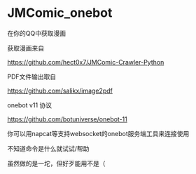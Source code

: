 # JMComic_onebot
在你的QQ中获取漫画

获取漫画来自

https://github.com/hect0x7/JMComic-Crawler-Python

PDF文件输出取自

https://github.com/salikx/image2pdf

onebot v11 协议

https://github.com/botuniverse/onebot-11

你可以用napcat等支持websocket的onebot服务端工具来连接使用

不知道命令是什么就试试/帮助

虽然做的是一坨，但好歹能用不是（
